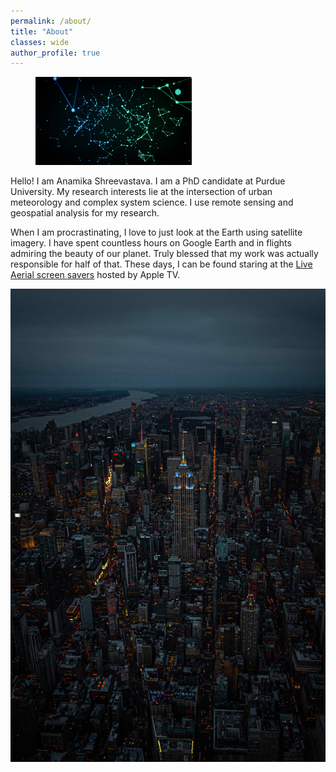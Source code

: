 ```yaml
---
permalink: /about/
title: "About"
classes: wide
author_profile: true
---
```


<figure style="width: 250px" class="align-right">
  <img src="assets/images/Networks.jpg" alt="">
</figure>

Hello! I am Anamika Shreevastava. I am a PhD candidate at Purdue University. My research interests lie at the intersection of urban meteorology and complex system science. I use remote sensing and geospatial analysis for my research.

When I am procrastinating, I love to just look at the Earth using satellite imagery. I have spent countless hours on Google Earth and in flights admiring the beauty of our planet. Truly blessed that my work was actually responsible for half of that. These days, I can be found staring at the [Live Aerial screen savers](https://support.apple.com/en-us/HT208992) hosted by Apple TV.

![](assets/city-pics/Night2.jpg)
